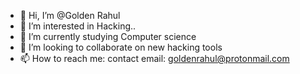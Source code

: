 - 👋 Hi, I’m @Golden Rahul
- 👀 I’m interested in Hacking..
- 🌱 I’m currently studying Computer science
- 💞️ I’m looking to collaborate on new hacking tools
- 📫 How to reach me:  contact email: goldenrahul@protonmail.com

<!---
Golden4Tech/Golden4Tech is a ✨ special ✨ repository because its `README.md` (this file) appears on your GitHub profile.
You can click the Preview link to take a look at your changes.
--->

